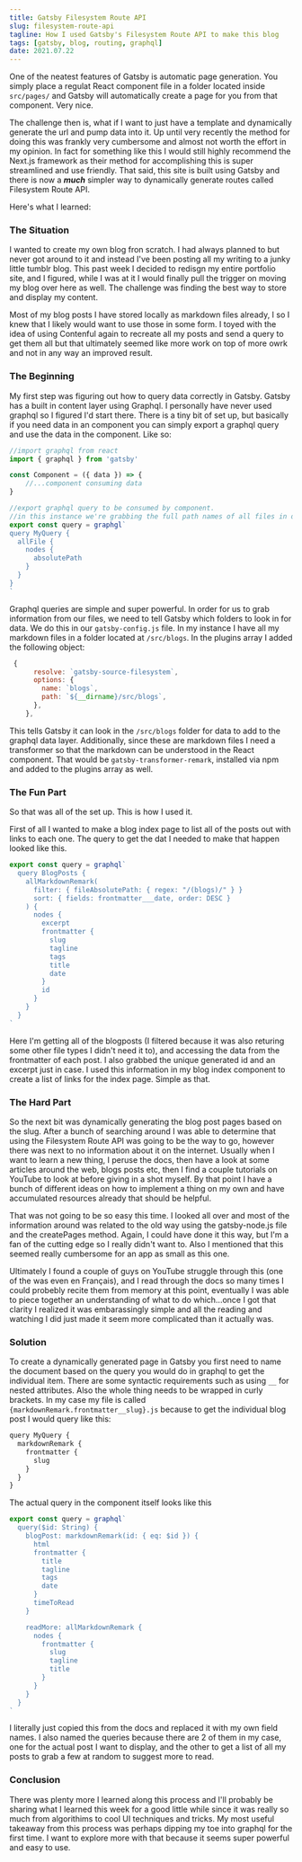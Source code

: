 ```yaml
---
title: Gatsby Filesystem Route API
slug: filesystem-route-api
tagline: How I used Gatsby's Filesystem Route API to make this blog
tags: [gatsby, blog, routing, graphql]
date: 2021.07.22
---
```


One of the neatest features of Gatsby is automatic page generation. You simply place a regulat React component file in a folder located inside `src/pages/` and Gatsby will automatically create a page for you from that component. Very nice. 

The challenge then is, what if I want to just have a template and dynamically generate the url and pump data into it. Up until very recently the method for doing this was frankly very cumbersome and almost not worth the effort in my opinion. In fact for something like this I would still highly recommend the Next.js framework as their method for accomplishing this is super streamlined and use friendly. That said, this site is built using Gatsby and there is now a ***much*** simpler way to dynamically generate routes called Filesystem Route API.

Here's what I learned:

### The Situation

I wanted to create my own blog fron scratch. I had always planned to but never got around to it and instead I've been posting all my writing to a junky little tumblr blog. This past week I decided to redisgn my entire portfolio site, and I figured, while I was at it I would finally pull the trigger on moving my blog over here as well. The challenge was finding the best way to store and display my content. 

Most of my blog posts I have stored locally as markdown files already, I so I knew that I likely would want to use those in some form. I toyed with the idea of using Contenful again to recreate all my posts and send a query to get them all but that ultimately seemed like more work on top of more owrk and not in any way an improved result.

### The Beginning

My first step was figuring out how to query data correctly in Gatsby. Gatsby has a built in content layer using Graphql. I personally have never used graphql so I figured I'd start there. There is a tiny bit of set up, but basically if you need data in an component you can simply export a graphql query and use the data in the component. Like so:

```javascript
//import graphql from react
import { graphql } from 'gatsby'

const Component = ({ data }) => {
    //...component consuming data 
}

//export graphql query to be consumed by component. 
//in this instance we're grabbing the full path names of all files in directories specified in the gatsby-source-filesystem configuration in gatsby-config.js (more on that below)
export const query = graphgl`
query MyQuery {
  allFile {
    nodes {
      absolutePath
    }
  }
}
`
```

Graphql queries are simple and super powerful. In order for us to grab information from our files, we need to tell Gatsby which folders to look in for data. We do this in our `gatsby-config.js` file. In my instance I have all my markdown files in a folder located at `/src/blogs`. In the plugins array I added the following object:

```javascript
 {
      resolve: `gatsby-source-filesystem`,
      options: {
        name: `blogs`,
        path: `${__dirname}/src/blogs`,
      },
    },
```

This tells Gatsby it can look in the `/src/blogs` folder for data to add to the graphql data layer. Additionally, since these are markdown files I need a transformer so that the markdown can be understood in the React component. That would be `gatsby-transformer-remark`, installed via npm and added to the plugins array as well. 

### The Fun Part

So that was all of the set up. This is how I used it. 

First of all I wanted to make a blog index page to list all of the posts out with links to each one. The query to get the dat I needed to make that happen looked like this.

```javascript
export const query = graphql`
  query BlogPosts {
    allMarkdownRemark(
      filter: { fileAbsolutePath: { regex: "/(blogs)/" } }
      sort: { fields: frontmatter___date, order: DESC }
    ) {
      nodes {
        excerpt
        frontmatter {
          slug
          tagline
          tags
          title
          date
        }
        id
      }
    }
  }
`
```

Here I'm getting all of the blogposts (I filtered because it was also returing some other file types I didn't need it to), and accessing the data from the frontmatter of each post. I also grabbed the unique generated id and an excerpt just in case. I used this information in my blog index component to create a list of links for the index page. Simple as that. 

### The Hard Part

So the next bit was dynamically generating the blog post pages based on the slug. After a bunch of searching around I was able to determine that using the Filesystem Route API was going to be the way to go, however there was next to no information about it on the internet. Usually when I want to learn a new thing, I peruse the docs, then have a look at some articles around the web, blogs posts etc, then I find a couple tutorials on YouTube to look at before giving in a shot myself. By that point I have a bunch of different ideas on how to implement a thing on my own and have accumulated resources already that should be helpful. 

That was not going to be so easy this time. I looked all over and most of the information around was related to the old way using the gatsby-node.js file and the createPages method. Again, I could have done it this way, but I'm a fan of the cutting edge so I really didn't want to. Also I mentioned that this seemed really cumbersome for an app as small as this one. 

Ultimately I found a couple of guys on YouTube struggle through this (one of the was even en Français), and I read through the docs so many times I could probebly recite them from memory at this point, eventually I was able to piece together an understanding of what to do which...once I got that clarity I realized it was embarassingly simple and all the reading and watching I did just made it seem more complicated than it actually was. 

### Solution

To create a dynamically generated page in Gatsby you first need to name the document based on the query you would do in graphql to get the individual item. There are some syntactic requirements such as using `__` for nested attributes. Also the whole thing needs to be wrapped in curly brackets. In my case my file is called `{markdownRemark.frontmatter__slug}.js` because to get the individual blog post I would query like this:

```javascript
query MyQuery {
  markdownRemark {
    frontmatter {
      slug
    }
  }
}
```

The actual query in the component itself looks like this

```javascript
export const query = graphql`
  query($id: String) {
    blogPost: markdownRemark(id: { eq: $id }) {
      html
      frontmatter {
        title
        tagline
        tags
        date
      }
      timeToRead
    }

    readMore: allMarkdownRemark {
      nodes {
        frontmatter {
          slug
          tagline
          title
        }
      }
    }
  }
`
```

I literally just copied this from the docs and replaced it with my own field names. I also named the queries because there are 2 of them in my case, one for the actual post I want to display, and the other to get a list of all my posts to grab a few at random to suggest more to read.

### Conclusion

There was plenty more I learned along this process and I'll probably be sharing what I learned this week for a good little while since it was really so much from algorithims to cool UI techniques and tricks. My most useful takeaway from this process was perhaps dipping my toe into graphql for the first time. I want to explore more with that because it seems super powerful and easy to use.